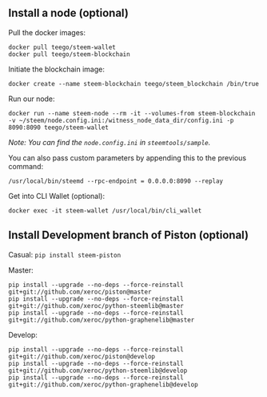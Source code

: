## Install a node (optional)
Pull the docker images:
```
docker pull teego/steem-wallet
docker pull teego/steem-blockchain
```

Initiate the blockchain image:
```
docker create --name steem-blockchain teego/steem_blockchain /bin/true
```

Run our node:
```
docker run --name steem-node --rm -it --volumes-from steem-blockchain -v ~/steem/node.config.ini:/witness_node_data_dir/config.ini -p 8090:8090 teego/steem-wallet
```
*Note: You can find the `node.config.ini` in `steemtools/sample`.*

You can also pass custom parameters by appending this to the previous command:
```
/usr/local/bin/steemd --rpc-endpoint = 0.0.0.0:8090 --replay
```


Get into CLI Wallet (optional):
```
docker exec -it steem-wallet /usr/local/bin/cli_wallet
```


## Install Development branch of Piston (optional)

Casual:
`pip install steem-piston`

Master:
```
pip install --upgrade --no-deps --force-reinstall  git+git://github.com/xeroc/piston@master
pip install --upgrade --no-deps --force-reinstall  git+git://github.com/xeroc/python-steemlib@master
pip install --upgrade --no-deps --force-reinstall  git+git://github.com/xeroc/python-graphenelib@master
```

Develop:
```
pip install --upgrade --no-deps --force-reinstall  git+git://github.com/xeroc/piston@develop
pip install --upgrade --no-deps --force-reinstall  git+git://github.com/xeroc/python-steemlib@develop
pip install --upgrade --no-deps --force-reinstall  git+git://github.com/xeroc/python-graphenelib@develop
```